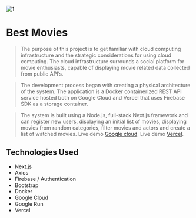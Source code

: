 
![1](https://user-images.githubusercontent.com/64922954/206061677-4b538630-7c6f-4d82-b7fa-1dd2c0472514.PNG)
# Best Movies
> The purpose of this project is to get familiar with cloud computing infrastructure and the strategic considerations for using cloud computing. The cloud infrastructure surrounds a social platform for movie enthusiasts, capable of displaying movie related data collected from public API’s. 

> The development process began with creating a physical architecture of the system. The application is a Docker containerized REST API service hosted both on Google Cloud and Vercel that uses Firebase SDK as a storage container.

> The system is built using a Node.js, full-stack Next.js framework and can register new users, displaying an initial list of movies, displaying movies from random categories, filter movies and actors and create a list of watched movies.
> Live demo [Google cloud](https://movies-google-run-2z2522fkva-lz.a.run.app). 
> Live demo [Vercel](https://best-movies-js.vercel.app/).

## Technologies Used
- Next.js
- Axios
- Firebase / Authentication
- Bootstrap
- Docker
- Google Cloud
- Google Run
- Vercel
